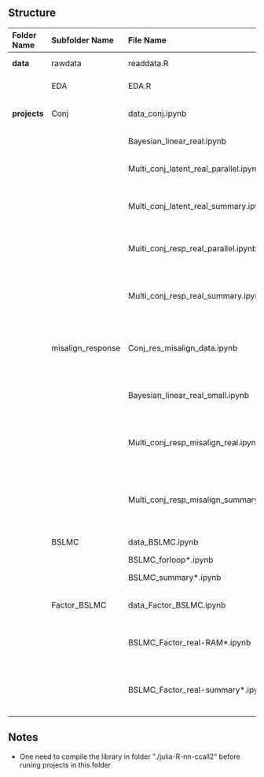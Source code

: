 


Structure
---------
|Folder Name |Subfolder Name | File Name|     Intro            |
|:----- |:----- |:----- |:-------------- |
|**data**|rawdata| readdata.R | download rawdata|
|    |EDA| EDA.R | exploratory data analysis|                               |
|**projects**| Conj | data_conj.ipynb | Precalculation for conjugate models|
|        |      | Bayesian_linear_real.ipynb | Bayesian linear model |
|        |      | Multi_conj_latent_real_parallel.ipynb | Multivariate conjugate latent model |
|        |      | Multi_conj_latent_real_summary.ipynb | Summary for multivariate conjugate latent model |
|        |      | Multi_conj_resp_real_parallel.ipynb | Multivariate conjugate response model |
|        |      | Multi_conj_resp_real_summary.ipynb | Summary for multivariate Conjugate response model |
|        | misalign_response |Conj_res_misalign_data.ipynb | Precalculation for conjugate response model with misalignment|
|        |      |Bayesian_linear_real_small.ipynb | Bayesian linear model for subset of whole data|
|        |      | Multi_conj_resp_misalign_real.ipynb | Multivariate conjugate response model with misalignment |
|        |      | Multi_conj_resp_misalign_summary.ipynb | Summary for multivariate conjugate response model with misalignment |
|        | BSLMC | data_BSLMC.ipynb | Precalculation for BSLMC|
|        |      | BSLMC_forloop*.ipynb | BSLMC model |
|        |      | BSLMC_summary*.ipynb | Summary for BSLMC model |
|        | Factor_BSLMC |data_Factor_BSLMC.ipynb | Precalculation for factor BSLMC|
|        |      | BSLMC_Factor_real-RAM*.ipynb | factor BSLMC model with diagonal Sigma |
|        |      | BSLMC_Factor_real-summary*.ipynb | Summary for factor BSLMC model with diagonal Sigma |


Notes
---------
* One need to compile the library in folder "./julia-R-nn-ccall2" before runing projects in this folder




